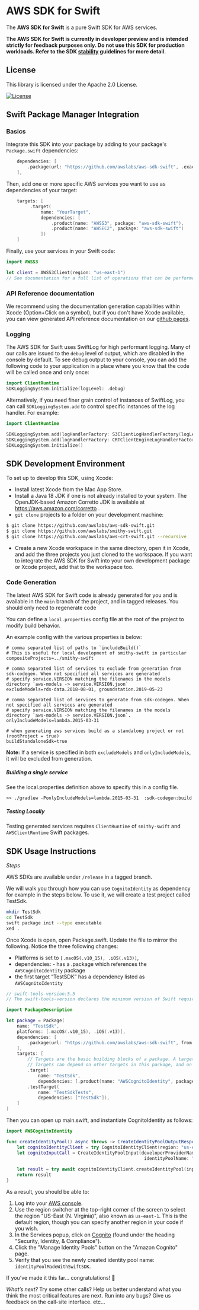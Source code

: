 # AWS SDK for Swift

The **AWS SDK for Swift** is a pure Swift SDK for AWS services.

**The AWS SDK for Swift is currently in developer preview and is intended strictly for feedback purposes only. Do not use this SDK for production workloads. Refer to the SDK [stability](docs/stability.md) guidelines for more detail.**

## License

This library is licensed under the Apache 2.0 License. 

[![License][apache-badge]][apache-url]

[apache-badge]: https://img.shields.io/badge/License-Apache%202.0-blue.svg
[apache-url]: LICENSE

## Swift Package Manager Integration

### Basics

Integrate this SDK into your package by adding to your package's `Package.swift` dependencies:
```swift
    dependencies: [
        .package(url: "https://github.com/awslabs/aws-sdk-swift", .exact("0.3.1"))
    ],
```
Then, add one or more specific AWS services you want to use as dependencies of your target:
```swift
    targets: [
         .target(
             name: "YourTarget",
             dependencies: [
                 .product(name: "AWSS3", package: "aws-sdk-swift"),
                 .product(name: "AWSEC2", package: "aws-sdk-swift")
             ])
    ]
```

Finally, use your services in your Swift code:
```swift
import AWSS3

let client = AWSS3Client(region: "us-east-1")
// See documentation for a full list of operations that can be performed with the S3 client.
```

### API Reference documentation
We recommend using the documentation generation capabilities within Xcode (Option+Click on a symbol), but if you don't have Xcode available, you can view generated API reference documentation on our [github pages](https://awslabs.github.io/aws-sdk-swift/reference/0.x/).

### Logging
The AWS SDK for Swift uses SwiftLog for high performant logging.  Many of our calls are issued to the `debug` level of output, which are disabled in the console by default.  To see debug output to your console, you can add the following code to your application in a place where you know that the code will be called once and only once:
```swift
import ClientRuntime
SDKLoggingSystem.initialize(logLevel: .debug)
```

Alternatively, if you need finer grain control of instances of SwiftLog, you can call `SDKLoggingSystem.add` to control specific instances of the log handler.  For example:
```swift
import ClientRuntime

SDKLoggingSystem.add(logHandlerFactory: S3ClientLogHandlerFactory(logLevel: .debug))
SDKLoggingSystem.add(logHandlerFactory: CRTClientEngineLogHandlerFactory(logLevel: .info))
SDKLoggingSystem.initialize()
```

## SDK Development Environment

To set up to develop this SDK, using Xcode:
- Install latest Xcode from the Mac App Store.
- Install a Java 18 JDK if one is not already installed to your system.
  The OpenJDK-based Amazon Corretto JDK is available at https://aws.amazon.com/corretto .
- `git clone` projects to a folder on your development machine:
```bash
$ git clone https://github.com/awslabs/aws-sdk-swift.git
$ git clone https://github.com/awslabs/smithy-swift.git
$ git clone https://github.com/awslabs/aws-crt-swift.git --recursive
```
- Create a new Xcode workspace in the same directory, open it in Xcode, and add the three projects you just cloned to the workspace.  If you want to integrate the AWS SDK for Swift into your own development package or Xcode project, add that to the workspace too.

### Code Generation

The latest AWS SDK for Swift code is already generated for you and is available in the `main` branch of the project, and in tagged releases.  You should only need to regenerate code

You can define a `local.properties` config file at the root of the project to modify build behavior. 

An example config with the various properties is below:

```
# comma separated list of paths to `includeBuild()`
# This is useful for local development of smithy-swift in particular 
compositeProjects=../smithy-swift

# comma separated list of services to exclude from generation from sdk-codegen. When not specified all services are generated
# specify service.VERSION matching the filenames in the models directory `aws-models -> service.VERSION.json`
excludeModels=rds-data.2018-08-01, groundstation.2019-05-23 

# comma separated list of services to generate from sdk-codegen. When not specified all services are generated
# specify service.VERSION matching the filenames in the models directory `aws-models -> service.VERSION.json`.
onlyIncludeModels=lambda.2015-03-31

# when generating aws services build as a standalong project or not (rootProject = true)
buildStandaloneSdk=true
```

**Note:** If a service is specified in both `excludeModels` and `onlyIncludeModels`, it will be excluded from generation. 


##### Building a single service
See the local.properties definition above to specify this in a config file.

```
>> ./gradlew -PonlyIncludeModels=lambda.2015-03-31  :sdk-codegen:build
```

##### Testing Locally
Testing generated services requires `ClientRuntime` of `smithy-swift` and `AWSClientRuntime` Swift packages.

## SDK Usage Instructions
*Steps*

AWS SDKs are available under `/release` in a tagged branch.

We will walk you through how you can use `CognitoIdentity`  as dependency for example in the steps below.  To use it, we will create a test project called TestSdk.

```bash
mkdir TestSdk
cd TestSdk
swift package init --type executable
xed .
```

Once Xcode is open, open Package.swift.  Update the file to mirror the following.  Notice the three following changes:

* Platforms is set to `[.macOS(.v10_15), .iOS(.v13)]`,
* dependencies: - has a .package which references the `AWSCognitoIdentity` package
* the first target “TestSDK” has a dependency listed as `AWSCognitoIdentity`

```swift
// swift-tools-version:5.5
// The swift-tools-version declares the minimum version of Swift required to build this package.

import PackageDescription

let package = Package(
    name: "TestSdk",
    platforms: [.macOS(.v10_15), .iOS(.v13)],
    dependencies: [
        .package(url: "https://github.com/awslabs/aws-sdk-swift", from: "0.1.0"),
    ],
    targets: [
        // Targets are the basic building blocks of a package. A target can define a module or a test suite.
        // Targets can depend on other targets in this package, and on products in packages this package depends on.
        .target(
            name: "TestSdk",
            dependencies: [.product(name: "AWSCognitoIdentity", package: "aws-sdk-swift")]),
        .testTarget(
            name: "TestSdkTests",
            dependencies: ["TestSdk"]),
    ]
)
```

Then you can open up main.swift, and instantiate CognitoIdentity as follows:

```swift
import AWSCognitoIdentity

func createIdentityPool() async throws -> CreateIdentityPoolOutputResponse {
    let cognitoIdentityClient = try CognitoIdentityClient(region: "us-east-1")
    let cognitoInputCall = CreateIdentityPoolInput(developerProviderName: "com.amazonaws.mytestapplication",
                                                    identityPoolName: "identityPoolMadeWithSwiftSDK")
    
    let result = try await cognitoIdentityClient.createIdentityPool(input: cognitoInputCall)
    return result
}
```

As a result, you should be able to:

1. Log into your [AWS console](https://console.aws.amazon.com/).
2. Use the region switcher at the top-right corner of the screen to select the region "US-East (N. Virginia)", also known as `us-east-1`. This is the default region, though you can specify another region in your code if you wish.
3. In the Services popup, click on [Cognito](https://console.aws.amazon.com/cognito) (found under the heading "Security, Identity, & Compliance").
4. Click the "Manage Identity Pools" button on the "Amazon Cognito" page.
5. Verify that you see the newly created identity pool name: `identityPoolMadeWithSwiftSDK`.

If you’ve made it this far... congratulations! 🎉

*What’s next?*
Try some other calls?  Help us better understand what you think the most critical features are next.  Run into any bugs? Give us feedback on the call-site interface. etc...
